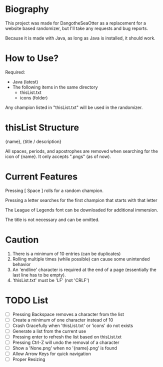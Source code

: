 # Biography

This project was made for DangotheSeaOtter as a replacement for a website based randomizer, but I'll take any requests and bug reports.

Because it is made with Java, as long as Java is installed, it should work.

# How to Use?

Required:
- Java (latest)
- The following items in the same directory
  - thisList.txt
  - icons (folder)

Any champion listed in "thisList.txt" will be used in the randomizer.

# thisList Structure

{name}, {title / description}

All spaces, periods, and apostrophes are removed when searching for the icon of {name}. It only accepts ".pngs" (as of now).

# Current Features

Pressing [ Space ] rolls for a random champion.

Pressing a letter searches for the first champion that starts with that letter

The League of Legends font can be downloaded for additional immersion.

The title is not necessary and can be omitted.

# Caution
1. There is a minimum of 10 entries (can be duplicates)
2. Rolling multiple times (while possible) can cause some unintended behavior
3. An 'endline' character is required at the end of a page (essentially the last line has to be empty).
4. 'thisList.txt' must be 'LF' (not 'CRLF')


# TODO List
- [ ] Pressing Backspace removes a character from the list
- [ ] Create a minimum of one character instead of 10
- [ ] Crash Gracefully when 'thisList.txt' or 'icons' do not exists
- [ ] Generate a list from the current use
- [ ] Pressing enter to refresh the list based on thisList.txt
- [ ] Pressing Ctrl-Z will undo the removal of a character
- [ ] Show a 'None.png' when no '{name}.png' is found
- [ ] Allow Arrow Keys for quick navigation
- [ ] Proper Resizing